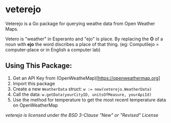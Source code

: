 # veterejo
Veterejo is a Go package for querying weathe data from Open Weather Maps.

Vetero is "weather" in Esperanto and "ejo" is place.
By replacing the **O** of a noun with **ejo** the word discribes a place of that thing.
(eg: Computilejo = computer-place or in English a computer lab)

## Using This Package:
1. Get an API Key from (OpenWeatheMap)[https://openweathermap.org]
2. Import this package
3. Create a new `WeatherData` struct: `w := new(veterejo.WeatherData)`
4. Call the data: `w.getData(yourCityID, unitsOfMeasure, yourApiId)`
5. Use the method for temperature to get the most recent temperature data on OpenWeatherMap

*veterejo is licensed under the BSD 3-Clause "New" or "Revised" License*
